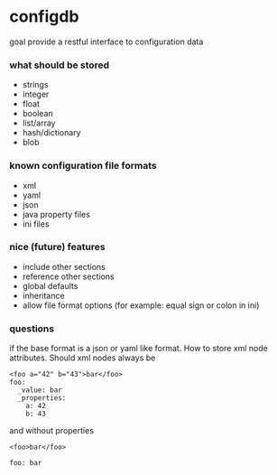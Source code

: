 # configdb

goal provide a restful interface to configuration data


### what should be stored
  * strings
  * integer
  * float
  * boolean
  * list/array
  * hash/dictionary
  * blob

### known configuration file formats
  * xml
  * yaml
  * json
  * java property files
  * ini files

### nice (future) features
  * include other sections
  * reference other sections
  * global defaults
  * inheritance
  * allow file format options (for example: equal sign or colon in ini)

### questions
if the base format is a json or yaml like format. How to store xml node attributes. Should xml nodes always be 
```
<foo a="42" b="43">bar</foo>
foo:
  _value: bar
  _properties:
    a: 42
    b: 43
```

and without properties
```
<foo>bar</foo>

foo: bar
```
